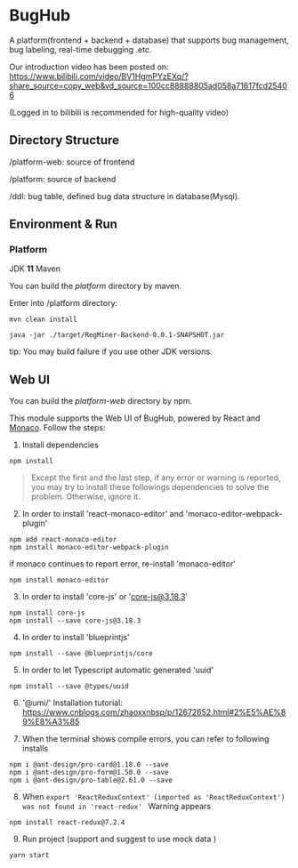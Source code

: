 # BugHub
A platform(frontend + backend + database) that supports bug management, bug labeling, real-time debugging .etc.

Our introduction video has been posted on: https://www.bilibili.com/video/BV1HgmPYzEXq/?share_source=copy_web&vd_source=100cc88888805ad058a71617fcd25406

(Logged in to bilibili is recommended for high-quality video)

## Directory Structure

/platform-web: source of frontend

/platform: source of backend

/ddl: bug table, defined bug data structure in database(Mysql).



## Environment & Run
### Platform

JDK **11**
Maven

You can build the *platform* directory by maven.



Enter into /platform directory: 

```
mvn clean install

java -jar ./target/RegMiner-Backend-0.0.1-SNAPSHOT.jar 
```

tip: You may build failure if you use other JDK versions.



## Web UI

You can build the *platform-web* directory by npm.

This module supports the Web UI of BugHub, powered by React and  [Monaco](https://microsoft.github.io/monaco-editor/). Follow the steps:

1. Install dependencies

```
npm install
```

> Except the first and the last step, if any error or warning is reported, you may try to install these followings
> dependencies to solve the problem. Otherwise, ignore it.

2. In order to install 'react-monaco-editor' and 'monaco-editor-webpack-plugin'

```
npm add react-monaco-editor
npm install monaco-editor-webpack-plugin
```

if monaco continues to report error, re-install 'monaco-editor'

```
npm install monaco-editor
```

3. In order to install 'core-js' or 'core-js@3.18.3'

```
npm install core-js
npm install --save core-js@3.18.3
```

4. In order to install 'blueprintjs'

```
npm install --save @blueprintjs/core
```

5. In order to let Typescript automatic generated 'uuid'

```
npm install --save @types/uuid
```

6. '@umi/' Installation tutorial: https://www.cnblogs.com/zhaoxxnbsp/p/12672652.html#2%E5%AE%89%E8%A3%85

7. When the terminal shows compile errors, you can refer to following installs

```
npm i @ant-design/pro-card@1.18.0 --save
npm i @ant-design/pro-form@1.50.0 --save
npm i @ant-design/pro-table@2.61.0 --save
```

8. When `export 'ReactReduxContext' (imported as 'ReactReduxContext') was not found in 'react-redux' ` Warning appears

```
npm install react-redux@7.2.4
```

9. Run project (support and suggest to use mock data )

```
yarn start
```

## 







